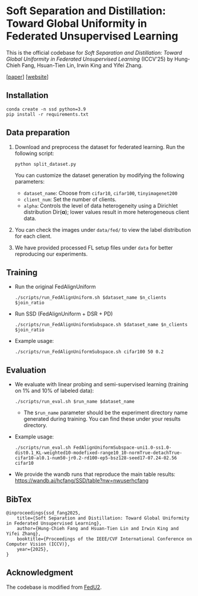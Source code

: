 # Soft Separation and Distillation: Toward Global Uniformity in Federated Unsupervised Learning




This is the official codebase for *Soft Separation and Distillation: Toward Global Uniformity in Federated Unsupervised Learning* (ICCV'25) by Hung-Chieh Fang, Hsuan-Tien Lin, Irwin King and Yifei Zhang.


[[paper](https://arxiv.org/abs/2508.01251)] [[website](https://ssd-uniformity.github.io/)] 

## Installation

```
conda create -n ssd python=3.9
pip install -r requirements.txt
```


## Data preparation

1. Download and preprocess the dataset for federated learning. Run the following script:
    ```
    python split_dataset.py
    ```

    You can customize the dataset generation by modifying the following parameters:
    *  `dataset_name`: Choose from `cifar10`, `cifar100`, `tinyimagenet200`
    *  `client_num`: Set the number of clients.
    *  `alpha`: Controls the level of data heterogeneity using a Dirichlet distribution $\text{Dir}(\boldsymbol{\alpha})$; lower values result in more heterogeneous client data.

2. You can check the images under `data/fed/` to view the label distribution for each client.
3. We have provided processed FL setup files under `data` for better reproducing our experiments. 


## Training

* Run the original FedAlignUniform

    ```
    ./scripts/run_FedAlignUniform.sh $dataset_name $n_clients $join_ratio
    ```

* Run SSD (FedAlignUniform + DSR + PD)

    ```
    ./scripts/run_FedAlignUniformSubspace.sh $dataset_name $n_clients $join_ratio
    ```

* Example usage: 
    ```
    ./scripts/run_FedAlignUniformSubspace.sh cifar100 50 0.2
    ```

## Evaluation

* We evaluate with linear probing and semi-supervised learning (training on 1% and 10% of labeled data):
    ```
    ./scripts/run_eval.sh $run_name $dataset_name
    ```
    * The `$run_name` parameter should be the experiment directory name generated during training. You can find these under your results directory.

* Example usage: 
    ```
    ./scripts/run_eval.sh FedAlignUniformSubspace-uni1.0-ss1.0-dist0.1_KL-weighted10-modefixed-range10_10-normTrue-detachTrue-cifar10-al0.1-num50-jr0.2-rd100-ep5-bsz128-seed17-07.24-02.56 cifar10
    ```

* We provide the wandb runs that reproduce the main table results: https://wandb.ai/hcfang/SSD/table?nw=nwuserhcfang

## BibTex

```
@inproceedings{ssd_fang2025,
    title={Soft Separation and Distillation: Toward Global Uniformity in Federated Unsupervised Learning},
    author={Hung-Chieh Fang and Hsuan-Tien Lin and Irwin King and Yifei Zhang},
    booktitle={Proceedings of the IEEE/CVF International Conference on Computer Vision (ICCV)},
    year={2025},
}
```

## Acknowledgment

The codebase is modified from [FedU2](https://github.com/XeniaLLL/FedU2).
